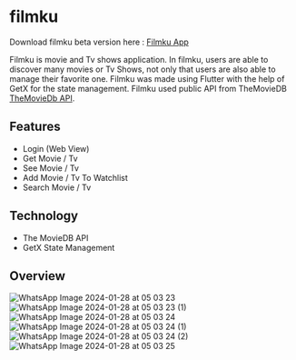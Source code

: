 # filmku
Download filmku beta version here : [Filmku App](https://drive.google.com/file/d/14frKAs7GRB4hU_etTyMRO0gQ7y20RnYN/view?usp=sharing)

Filmku is movie and Tv shows application. In filmku, users are able to discover many movies or Tv Shows, not only that users are also able to manage their favorite one. Filmku was made using Flutter with the help of GetX for the state management. Filmku used public API from TheMovieDB [TheMovieDb API](https://www.themoviedb.org/).

## Features
- Login (Web View)
- Get Movie / Tv
- See Movie / Tv
- Add Movie / Tv To Watchlist
- Search Movie / Tv
  
## Technology
- The MovieDB API 
- GetX State Management

## Overview
![WhatsApp Image 2024-01-28 at 05 03 23](https://github.com/3henzijuandri3/filmku/assets/89207690/a1ab5d07-f5d0-4a4e-9b70-d9788fe1633c)
![WhatsApp Image 2024-01-28 at 05 03 23 (1)](https://github.com/3henzijuandri3/filmku/assets/89207690/faa5cf97-0321-475d-b4e5-60d7894f2836)
![WhatsApp Image 2024-01-28 at 05 03 24](https://github.com/3henzijuandri3/filmku/assets/89207690/8d319994-ecd0-4aad-85a5-61dbc70fcabd)
![WhatsApp Image 2024-01-28 at 05 03 24 (1)](https://github.com/3henzijuandri3/filmku/assets/89207690/377bb8a5-ff2f-402c-9469-d9a6e9a1640a)
![WhatsApp Image 2024-01-28 at 05 03 24 (2)](https://github.com/3henzijuandri3/filmku/assets/89207690/208bea80-bb01-4dc2-b2d6-00b35a9950fc)
![WhatsApp Image 2024-01-28 at 05 03 25](https://github.com/3henzijuandri3/filmku/assets/89207690/c86ed9c0-5d64-4c97-b410-4d5fb23e966d)
